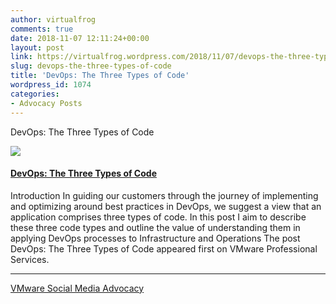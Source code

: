 ```yaml
---
author: virtualfrog
comments: true
date: 2018-11-07 12:11:24+00:00
layout: post
link: https://virtualfrog.wordpress.com/2018/11/07/devops-the-three-types-of-code/
slug: devops-the-three-types-of-code
title: 'DevOps: The Three Types of Code'
wordpress_id: 1074
categories:
- Advocacy Posts
---
```


DevOps: The Three Types of Code

[![](https://d3utlhu53nfcwz.cloudfront.net/171901/cdnImage/article/e40d7449-5d05-4e85-ade5-e237af253dc3/?size=Box320)](http://bit.ly/2OxU7Yl)

#### [DevOps: The Three Types of Code](http://bit.ly/2OxU7Yl)

Introduction In guiding our customers through the journey of implementing and optimizing around best practices in DevOps, we suggest a view that an application comprises three types of code. In this post I aim to describe these three code types and outline the value of understanding them in applying DevOps processes to Infrastructure and Operations The post DevOps: The Three Types of Code appeared first on VMware Professional Services.

* * *

[VMware Social Media Advocacy](http://advocacy.vmware.com)

